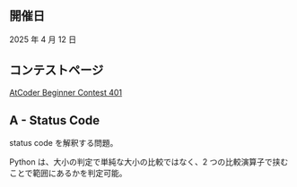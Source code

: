 ## 開催日

2025 年 4 月 12 日

## コンテストページ

[AtCoder Beginner Contest 401](https://atcoder.jp/contests/abc401)

## A - Status Code

status code を解釈する問題。

Python は、大小の判定で単純な大小の比較ではなく、2 つの比較演算子で挟むことで範囲にあるかを判定可能。
